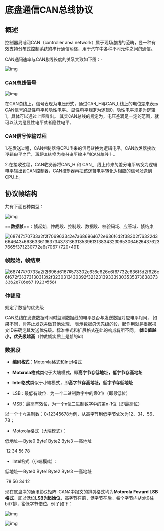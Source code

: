 # 底盘通信CAN总线协议

## 概述

控制器局域网CAN（controller area network）属于现场总线的范畴，是一种有效支持分布式控制系统的串行通信网络，用于汽车中各种不同元件之间的通信。

CAN通讯速率与CAN总线长度的关系大致如下图：·

![img](https://camo.githubusercontent.com/421de993f10c3a9de0fc166cbf5d7a4ff5c53f83c29ff3b518f3b0c3ae74737f/68747470733a2f2f706963332e7a68696d672e636f6d2f38302f76322d35613037303737653131323735363836626663646564303164373935623437615f373230772e6a7067)



### CAN总线信号

![img](https://camo.githubusercontent.com/4dec07194f49b793fe3fc7f6f986d6c8b9650abe66cdfab00f2806da8b275b57/68747470733a2f2f706963342e7a68696d672e636f6d2f38302f76322d35323738303237343035356462326339326439653766383834346330666330335f373230772e6a7067)

在CAN总线上，信号表现为电压形式，通过CAN_H与CAN_L线上的电位差来表示CAN信号的显性电平和隐性电平。 显性电平规定为逻辑0，隐性电平规定为逻辑1，具体可以通过上图看出。 其实CAN总线的规定为，电压差满足一定的范围，就可以认为是显性电平或者隐性电平。



### CAN信号传输过程

1.在发送过程，CAN控制器将CPU传来的信号转换为逻辑电平。CAN收发器接收逻辑电平之后，再将其转换为差分电平输出到CAN总线上。

2.在接收过程，CAN收发器将CAN_H 和 CAN_L 线上传来的差分电平转换为逻辑电平输出到CAN控制器，CAN控制器再把该逻辑电平转化为相应的信号发送到CPU上。



## 协议帧结构

共有下面五种类型：

![img](https://camo.githubusercontent.com/2f608d16b4b0c854fe50ce7f337bfba9c4d8dccccaa138cc159b2cb92b039eee/68747470733a2f2f706963342e7a68696d672e636f6d2f38302f76322d62363437353664353039646263336137666133303362383634353937343830665f373230772e6a7067)

==**数据帧**==：帧起始、仲裁段、控制段、数据段、校验码域、应答域、帧结束

![68747470733a2f2f706963342e7a68696d672e636f6d2f38302f76322d36646434663633613637343731363135396131383432306530646264376237665f373230772e6a7067 (720×491)](https://camo.githubusercontent.com/8f3b554fd379cd5d37cfbcf18580cbcc11b3dd65b6a21c3a540faa16ed93db2d/68747470733a2f2f706963342e7a68696d672e636f6d2f38302f76322d36646434663633613637343731363135396131383432306530646264376237665f373230772e6a7067)

### 帧起始，帧结束

![68747470733a2f2f696d61676573302e636e626c6f67732e636f6d2f626c6f672f3637313031392f3230313430392f3232313933393035353736383733362e706e67 (923×558)](https://camo.githubusercontent.com/62366f872771e8dddbf535f71d359c68b344882364164721d90c5f1a6786b108/68747470733a2f2f696d61676573302e636e626c6f67732e636f6d2f626c6f672f3637313031392f3230313430392f3232313933393035353736383733362e706e67)



### 仲裁段

规定了数据的优先级

CAN总线在发送数据时同时监测数据线的电平是否与发送数据对应电平相同， 如果不同，则停止发送并做其他处理。 表示数据的优先级的段，起作用就是根据报文ID来确定其发送优先级。标准格式和扩展格式在此的构成有所不同。 **帧ID值越小，优先级越高**（仲裁帧实质上是帧的id）



### 数据段

-  **编码格式**：Motorola格式和Intel格式
  -  **Motorola格式**类似于大端模式，即**高字节存低地址，低字节存高地址**
  - **Intel格式**类似于小端模式，即**高字节存高地址，低字节存低地址**

- LSB：最低有效位，为一个二进制数字中的第0位（即最低位）


- MSB：最高有效位，为一个n位二进制数字中的第n-1位（即最高位）


以一个十六进制数：0x12345678为例，从高字节到低字节依次为12、34、56、78；

- Motorola格式（大端模式）：

低地址— Byte0        Byte1          Byte2          Byte3 —高地址

​                  12              34                 56                78

- Intel格式（小端模式）：

低地址— Byte0        Byte1           Byte2         Byte3 —高地址

​                  78               56                34                12

现在底盘中的通讯协议矩阵-CANA中报文的排列格式均为**Motorola Foward LSB格式**，即以低位**LSB为起始位**，高字节在前，低字节在后，每个字节内从bit0往bit7排，往低字节借位，例子如下：

![img](https://img-blog.csdnimg.cn/dd477e2cc5aa4feba028e15ec080536d.png)

![img](https://img-blog.csdnimg.cn/dc5391e393c744adae2c199a852edde5.png)

